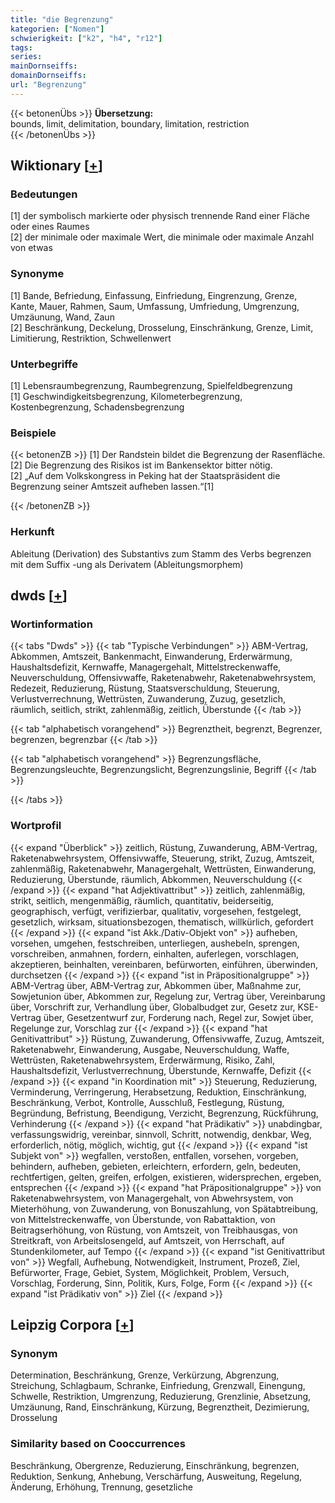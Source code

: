 ```yaml
---
title: "die Begrenzung"
kategorien: ["Nomen"]
schwierigkeit: ["k2", "h4", "r12"]
tags:
series:
mainDornseiffs:
domainDornseiffs:
url: "Begrenzung"
---
```


{{< betonenÜbs >}}
**Übersetzung:**  
bounds, limit, delimitation, boundary, limitation, restriction  
{{< /betonenÜbs >}}

## Wiktionary [[+](https://de.wiktionary.org/wiki/Begrenzung)]

### Bedeutungen
[1] der symbolisch markierte oder physisch trennende Rand einer Fläche oder eines Raumes  
[2] der minimale oder maximale Wert, die minimale oder maximale Anzahl von etwas  

### Synonyme
[1] Bande, Befriedung, Einfassung, Einfriedung, Eingrenzung, Grenze, Kante, Mauer, Rahmen, Saum, Umfassung, Umfriedung, Umgrenzung, Umzäunung, Wand, Zaun  
[2] Beschränkung, Deckelung, Drosselung, Einschränkung, Grenze, Limit, Limitierung, Restriktion, Schwellenwert  

### Unterbegriffe
[1] Lebensraumbegrenzung, Raumbegrenzung, Spielfeldbegrenzung  
[1] Geschwindigkeitsbegrenzung, Kilometerbegrenzung, Kostenbegrenzung, Schadensbegrenzung  

### Beispiele
{{< betonenZB >}}
[1] Der Randstein bildet die Begrenzung der Rasenfläche.  
[2] Die Begrenzung des Risikos ist im Bankensektor bitter nötig.  
[2] „Auf dem Volkskongress in Peking hat der Staatspräsident die Begrenzung seiner Amtszeit aufheben lassen.“[1]  

{{< /betonenZB >}}
### Herkunft
Ableitung (Derivation) des Substantivs zum Stamm des Verbs begrenzen mit dem Suffix -ung als Derivatem (Ableitungsmorphem)  



## dwds [[+](https://www.dwds.de/wb/Begrenzung)]

### Wortinformation
{{< tabs "Dwds" >}}
{{< tab "Typische Verbindungen" >}}
ABM-Vertrag, Abkommen, Amtszeit, Bankenmacht, Einwanderung, Erderwärmung, Haushaltsdefizit, Kernwaffe, Managergehalt, Mittelstreckenwaffe, Neuverschuldung, Offensivwaffe, Raketenabwehr, Raketenabwehrsystem, Redezeit, Reduzierung, Rüstung, Staatsverschuldung, Steuerung, Verlustverrechnung, Wettrüsten, Zuwanderung, Zuzug, gesetzlich, räumlich, seitlich, strikt, zahlenmäßig, zeitlich, Überstunde
{{< /tab >}}

{{< tab "alphabetisch vorangehend" >}}
Begrenztheit, begrenzt, Begrenzer, begrenzen, begrenzbar
{{< /tab >}}

{{< tab "alphabetisch vorangehend" >}}
Begrenzungsfläche, Begrenzungsleuchte, Begrenzungslicht, Begrenzungslinie, Begriff
{{< /tab >}}

{{< /tabs >}}

### Wortprofil
{{< expand "Überblick" >}} zeitlich, Rüstung, Zuwanderung, ABM-Vertrag, Raketenabwehrsystem, Offensivwaffe, Steuerung, strikt, Zuzug, Amtszeit, zahlenmäßig, Raketenabwehr, Managergehalt, Wettrüsten, Einwanderung, Reduzierung, Überstunde, räumlich, Abkommen, Neuverschuldung {{< /expand >}}
{{< expand "hat Adjektivattribut" >}} zeitlich, zahlenmäßig, strikt, seitlich, mengenmäßig, räumlich, quantitativ, beiderseitig, geographisch, verfügt, verifizierbar, qualitativ, vorgesehen, festgelegt, gesetzlich, wirksam, situationsbezogen, thematisch, willkürlich, gefordert {{< /expand >}}
{{< expand "ist Akk./Dativ-Objekt von" >}} aufheben, vorsehen, umgehen, festschreiben, unterliegen, aushebeln, sprengen, vorschreiben, anmahnen, fordern, einhalten, auferlegen, vorschlagen, akzeptieren, beinhalten, vereinbaren, befürworten, einführen, überwinden, durchsetzen {{< /expand >}}
{{< expand "ist in Präpositionalgruppe" >}} ABM-Vertrag über, ABM-Vertrag zur, Abkommen über, Maßnahme zur, Sowjetunion über, Abkommen zur, Regelung zur, Vertrag über, Vereinbarung über, Vorschrift zur, Verhandlung über, Globalbudget zur, Gesetz zur, KSE-Vertrag über, Gesetzentwurf zur, Forderung nach, Regel zur, Sowjet über, Regelunge zur, Vorschlag zur {{< /expand >}}
{{< expand "hat Genitivattribut" >}} Rüstung, Zuwanderung, Offensivwaffe, Zuzug, Amtszeit, Raketenabwehr, Einwanderung, Ausgabe, Neuverschuldung, Waffe, Wettrüsten, Raketenabwehrsystem, Erderwärmung, Risiko, Zahl, Haushaltsdefizit, Verlustverrechnung, Überstunde, Kernwaffe, Defizit {{< /expand >}}
{{< expand "in Koordination mit" >}} Steuerung, Reduzierung, Verminderung, Verringerung, Herabsetzung, Reduktion, Einschränkung, Beschränkung, Verbot, Kontrolle, Ausschluß, Festlegung, Rüstung, Begründung, Befristung, Beendigung, Verzicht, Begrenzung, Rückführung, Verhinderung {{< /expand >}}
{{< expand "hat Prädikativ" >}} unabdingbar, verfassungswidrig, vereinbar, sinnvoll, Schritt, notwendig, denkbar, Weg, erforderlich, nötig, möglich, wichtig, gut {{< /expand >}}
{{< expand "ist Subjekt von" >}} wegfallen, verstoßen, entfallen, vorsehen, vorgeben, behindern, aufheben, gebieten, erleichtern, erfordern, geln, bedeuten, rechtfertigen, gelten, greifen, erfolgen, existieren, widersprechen, ergeben, entsprechen {{< /expand >}}
{{< expand "hat Präpositionalgruppe" >}} von Raketenabwehrsystem, von Managergehalt, von Abwehrsystem, von Mieterhöhung, von Zuwanderung, von Bonuszahlung, von Spätabtreibung, von Mittelstreckenwaffe, von Überstunde, von Rabattaktion, von Beitragserhöhung, von Rüstung, von Amtszeit, von Treibhausgas, von Streitkraft, von Arbeitslosengeld, auf Amtszeit, von Herrschaft, auf Stundenkilometer, auf Tempo {{< /expand >}}
{{< expand "ist Genitivattribut von" >}} Wegfall, Aufhebung, Notwendigkeit, Instrument, Prozeß, Ziel, Befürworter, Frage, Gebiet, System, Möglichkeit, Problem, Versuch, Vorschlag, Forderung, Sinn, Politik, Kurs, Folge, Form {{< /expand >}}
{{< expand "ist Prädikativ von" >}} Ziel {{< /expand >}}

## Leipzig Corpora [[+](https://corpora.uni-leipzig.de/en/res?word=Begrenzung&corpusId=deu_newscrawl-public_2018)]


### Synonym
Determination, Beschränkung, Grenze, Verkürzung, Abgrenzung, Streichung, Schlagbaum, Schranke, Einfriedung, Grenzwall, Einengung, Schwelle, Restriktion, Umgrenzung, Reduzierung, Grenzlinie, Absetzung, Umzäunung, Rand, Einschränkung, Kürzung, Begrenztheit, Dezimierung, Drosselung


### Similarity based on Cooccurrences
Beschränkung, Obergrenze, Reduzierung, Einschränkung, begrenzen, Reduktion, Senkung, Anhebung, Verschärfung, Ausweitung, Regelung, Änderung, Erhöhung, Trennung, gesetzliche

